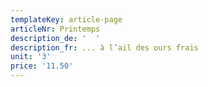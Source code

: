 ```yaml
---
templateKey: article-page
articleNr: Printemps
description_de: '  '
description_fr: ... à l’ail des ours frais
unit: '3'
price: '11.50'
---
```


